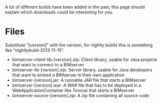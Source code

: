 A lot of different builds have been added in the past, this page should explain which downloads could be interesting for you.

# Files

Substitute "[version]" with the version, for nightly builds this is something like "nightlybuild-2013-11-15".

* bimserver-client-lib-[version].zip: Client library, usable for Java projects that want to connect to a BIMserver
* bimserver-lib-[version].zip: Server library, usable for Java developers that want to embed a BIMserver in their own application
* bimserver-[version].jar: A runnable JAR file that starts a BIMserver
* bimserver-[version].war: A WAR file that has to be deployed in a WebApplicationContainer like Tomcat that starts a BIMserver
* bimserver-source-[version].zip: A zip file containing all source code